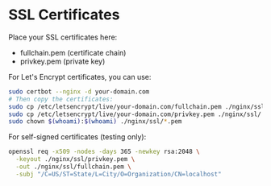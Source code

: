 # SSL Certificates

Place your SSL certificates here:
- fullchain.pem (certificate chain)
- privkey.pem (private key)

For Let's Encrypt certificates, you can use:
```bash
sudo certbot --nginx -d your-domain.com
# Then copy the certificates:
sudo cp /etc/letsencrypt/live/your-domain.com/fullchain.pem ./nginx/ssl/
sudo cp /etc/letsencrypt/live/your-domain.com/privkey.pem ./nginx/ssl/
sudo chown $(whoami):$(whoami) ./nginx/ssl/*.pem
```

For self-signed certificates (testing only):
```bash
openssl req -x509 -nodes -days 365 -newkey rsa:2048 \
  -keyout ./nginx/ssl/privkey.pem \
  -out ./nginx/ssl/fullchain.pem \
  -subj "/C=US/ST=State/L=City/O=Organization/CN=localhost"
```
